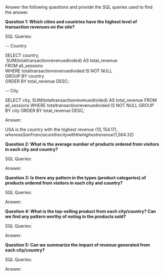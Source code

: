 Answer the following questions and provide the SQL queries used to find the answer.

    
**Question 1: Which cities and countries have the highest level of transaction revenues on the site?**


SQL Queries:

-- Country

SELECT 	country, <br>
	&nbsp;SUM(totaltransactionrevenuedivided) AS total_revenue<br>
FROM 	all_sessions<br>
WHERE 	totaltransactionrevenuedivided IS NOT NULL<br>
GROUP BY country<br>
ORDER BY total_revenue DESC;<br>

-- City

SELECT 	city, 
	SUM(totaltransactionrevenuedivided) AS total_revenue
FROM 	all_sessions
WHERE 	totaltransactionrevenuedivided IS NOT NULL
GROUP BY city
ORDER BY total_revenue DESC;

Answer:

USA is the country with the highest revenue ($13,154.17), whereas San Francisco is the city with the highest revenue ($1,564.32)



**Question 2: What is the average number of products ordered from visitors in each city and country?**


SQL Queries:



Answer:





**Question 3: Is there any pattern in the types (product categories) of products ordered from visitors in each city and country?**


SQL Queries:



Answer:





**Question 4: What is the top-selling product from each city/country? Can we find any pattern worthy of noting in the products sold?**


SQL Queries:



Answer:





**Question 5: Can we summarize the impact of revenue generated from each city/country?**

SQL Queries:



Answer:







